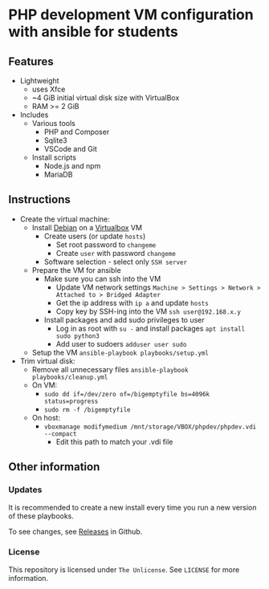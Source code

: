 # PHP development VM configuration with ansible for students

## Features

* Lightweight
	* uses Xfce
	* ~4 GiB initial virtual disk size with VirtualBox
	* RAM >= 2 GiB
* Includes
	* Various tools
		* PHP and Composer
		* Sqlite3
		* VSCode and Git
	* Install scripts
		* Node.js and npm
		* MariaDB

## Instructions

* Create the virtual machine:
	* Install [Debian](https://www.debian.org/) on a [Virtualbox](https://www.virtualbox.org/) VM
		* Create users (or update `hosts`)
			* Set root password to `changeme`
			* Create `user` with password `changeme`
		* Software selection - select only `SSH server`
	* Prepare the VM for ansible
		* Make sure you can ssh into the VM
			* Update VM network settings `Machine > Settings > Network > Attached to > Bridged Adapter`
			* Get the ip address with `ip a` and update `hosts`
			* Copy key by SSH-ing into the VM `ssh user@192.168.x.y`
		* Install packages and add sudo privileges to user
			* Log in as root with `su -` and install packages `apt install sudo python3`
			* Add user to sudoers `adduser user sudo`
	* Setup the VM `ansible-playbook playbooks/setup.yml`
* Trim virtual disk:
	* Remove all unnecessary files `ansible-playbook playbooks/cleanup.yml`
	* On VM:
		* `sudo dd if=/dev/zero of=/bigemptyfile bs=4096k status=progress`
		* `sudo rm -f /bigemptyfile`
	* On host:
		* `vboxmanage modifymedium /mnt/storage/VBOX/phpdev/phpdev.vdi --compact`
			* Edit this path to match your .vdi file

## Other information

### Updates

It is recommended to create a new install every time you run a new version of these playbooks.

To see changes, see [Releases](https://github.com/tgrants/php-dev-vm-ansible/releases) in Github.

### License

This repository is licensed under `The Unlicense`. See `LICENSE` for more information.
